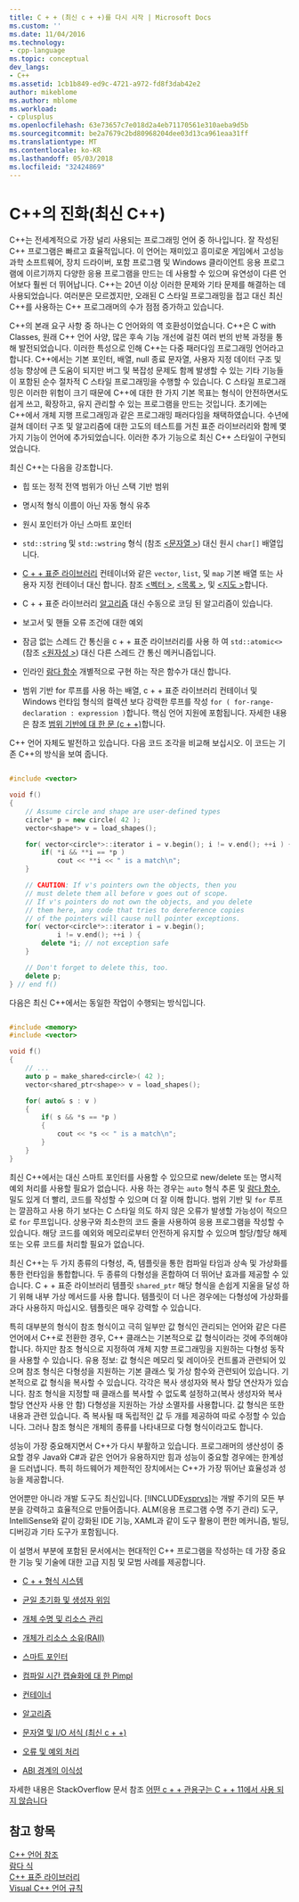 ```yaml
---
title: C + + (최신 c + +)를 다시 시작 | Microsoft Docs
ms.custom: ''
ms.date: 11/04/2016
ms.technology:
- cpp-language
ms.topic: conceptual
dev_langs:
- C++
ms.assetid: 1cb1b849-ed9c-4721-a972-fd8f3dab42e2
author: mikeblome
ms.author: mblome
ms.workload:
- cplusplus
ms.openlocfilehash: 63e73657c7e018d2a4eb71170561e310aeba9d5b
ms.sourcegitcommit: be2a7679c2bd80968204dee03d13ca961eaa31ff
ms.translationtype: MT
ms.contentlocale: ko-KR
ms.lasthandoff: 05/03/2018
ms.locfileid: "32424869"
---
```

# <a name="welcome-back-to-c-modern-c"></a>C++의 진화(최신 C++)
C++는 전세계적으로 가장 널리 사용되는 프로그래밍 언어 중 하나입니다. 잘 작성된 C++ 프로그램은 빠르고 효율적입니다. 이 언어는 재미있고 흥미로운 게임에서 고성능 과학 소프트웨어, 장치 드라이버, 포함 프로그램 및 Windows 클라이언트 응용 프로그램에 이르기까지 다양한 응용 프로그램을 만드는 데 사용할 수 있으며 유연성이 다른 언어보다 훨씬 더 뛰어납니다. C++는 20년 이상 이러한 문제와 기타 문제를 해결하는 데 사용되었습니다. 여러분은 모르겠지만, 오래된 C 스타일 프로그래밍을 접고 대신 최신 C++를 사용하는 C++ 프로그래머의 수가 점점 증가하고 있습니다.  
  
 C++의 본래 요구 사항 중 하나는 C 언어와의 역 호환성이었습니다. C++은 C with Classes, 원래 C++ 언어 사양, 많은 후속 기능 개선에 걸친 여러 번의 반복 과정을 통해 발전되었습니다. 이러한 특성으로 인해 C++는 다중 패러다임 프로그래밍 언어라고 합니다. C++에서는 기본 포인터, 배열, null 종료 문자열, 사용자 지정 데이터 구조 및 성능 향상에 큰 도움이 되지만 버그 및 복잡성 문제도 함께 발생할 수 있는 기타 기능들이 포함된 순수 절차적 C 스타일 프로그래밍을 수행할 수 있습니다.  C 스타일 프로그래밍은 이러한 위험이 크기 때문에 C++에 대한 한 가지 기본 목표는 형식이 안전하면서도 쉽게 쓰고, 확장하고, 유지 관리할 수 있는 프로그램을 만드는 것입니다. 초기에는 C++에서 개체 지행 프로그래밍과 같은 프로그래밍 패러다임을 채택하였습니다. 수년에 걸쳐 데이터 구조 및 알고리즘에 대한 고도의 테스트를 거친 표준 라이브러리와 함께 몇 가지 기능이 언어에 추가되었습니다. 이러한 추가 기능으로 최신 C++ 스타일이 구현되었습니다.  
  
 최신 C++는 다음을 강조합니다.  
  
-   힙 또는 정적 전역 범위가 아닌 스택 기반 범위  
  
-   명시적 형식 이름이 아닌 자동 형식 유추  
  
-   원시 포인터가 아닌 스마트 포인터  
  
-   `std::string` 및 `std::wstring` 형식 (참조 [ \<문자열 >](../standard-library/string.md)) 대신 원시 `char[]` 배열입니다.  
  
-   [C + + 표준 라이브러리](../standard-library/cpp-standard-library-header-files.md) 컨테이너와 같은 `vector`, `list`, 및 `map` 기본 배열 또는 사용자 지정 컨테이너 대신 합니다. 참조 [ \<벡터 >](../standard-library/vector.md), [ \<목록 >](../standard-library/list.md), 및 [ \<지도 >](../standard-library/map.md)합니다.  
  
-   C + + 표준 라이브러리 [알고리즘](../standard-library/algorithm.md) 대신 수동으로 코딩 된 알고리즘이 있습니다.  
  
-   보고서 및 핸들 오류 조건에 대한 예외  
  
-   잠금 없는 스레드 간 통신을 c + + 표준 라이브러리를 사용 하 여 `std::atomic<>` (참조 [ \<원자성 >](../standard-library/atomic.md)) 대신 다른 스레드 간 통신 메커니즘입니다.  
  
-   인라인 [람다 함수](../cpp/lambda-expressions-in-cpp.md) 개별적으로 구현 하는 작은 함수가 대신 합니다.  
  
-   범위 기반 for 루프를 사용 하는 배열, c + + 표준 라이브러리 컨테이너 및 Windows 런타임 형식의 컬렉션 보다 강력한 루프를 작성 `for ( for-range-declaration : expression )`합니다. 핵심 언어 지원에 포함됩니다. 자세한 내용은 참조 [범위 기반에 대 한 문 (c + +)](../cpp/range-based-for-statement-cpp.md)합니다.  
  
 C++ 언어 자체도 발전하고 있습니다. 다음 코드 조각을 비교해 보십시오. 이 코드는 기존 C++의 방식을 보여 줍니다.  
  
```cpp  

#include <vector>

void f()
{
    // Assume circle and shape are user-defined types  
    circle* p = new circle( 42 );   
    vector<shape*> v = load_shapes();  

    for( vector<circle*>::iterator i = v.begin(); i != v.end(); ++i ) {  
        if( *i && **i == *p )  
            cout << **i << " is a match\n";  
    }  

    // CAUTION: If v's pointers own the objects, then you
    // must delete them all before v goes out of scope.
    // If v's pointers do not own the objects, and you delete
    // them here, any code that tries to dereference copies
    // of the pointers will cause null pointer exceptions.
    for( vector<circle*>::iterator i = v.begin();  
            i != v.end(); ++i ) {  
        delete *i; // not exception safe  
    }  

    // Don't forget to delete this, too.  
    delete p;  
} // end f()
```

 다음은 최신 C++에서는 동일한 작업이 수행되는 방식입니다.  
  
```cpp

#include <memory>  
#include <vector>  

void f()
{
    // ...  
    auto p = make_shared<circle>( 42 );  
    vector<shared_ptr<shape>> v = load_shapes();  

    for( auto& s : v ) 
    {  
        if( s && *s == *p )
        {
            cout << *s << " is a match\n";
        }
    }
}

```

 최신 C++에서는 대신 스마트 포인터를 사용할 수 있으므로 new/delete 또는 명시적 예외 처리를 사용할 필요가 없습니다. 사용 하는 경우는 `auto` 형식 추론 및 [람다 함수](../cpp/lambda-expressions-in-cpp.md), 밀도 있게 더 빨리, 코드를 작성할 수 있으며 더 잘 이해 합니다. 범위 기반 및 `for` 루프는 깔끔하고 사용 하기 보다는 C 스타일 의도 하지 않은 오류가 발생할 가능성이 적으므로 `for` 루프입니다. 상용구와 최소한의 코드 줄을 사용하여 응용 프로그램을 작성할 수 있습니다. 해당 코드를 예외와 메모리로부터 안전하게 유지할 수 있으며 할당/할당 해제 또는 오류 코드를 처리할 필요가 없습니다.  
  
 최신 C++는 두 가지 종류의 다형성, 즉, 템플릿을 통한 컴파일 타임과 상속 및 가상화를 통한 런타임을 통합합니다. 두 종류의 다형성을 혼합하여 더 뛰어난 효과를 제공할 수 있습니다. C + + 표준 라이브러리 템플릿 `shared_ptr` 해당 형식을 손쉽게 지울을 달성 하기 위해 내부 가상 메서드를 사용 합니다. 템플릿이 더 나은 경우에는 다형성에 가상화를 과다 사용하지 마십시오. 템플릿은 매우 강력할 수 있습니다.  
  
 특히 대부분의 형식이 참조 형식이고 극히 일부만 값 형식인 관리되는 언어와 같은 다른 언어에서 C++로 전환한 경우, C++ 클래스는 기본적으로 값 형식이라는 것에 주의해야 합니다. 하지만 참조 형식으로 지정하여 개체 지향 프로그래밍을 지원하는 다형성 동작을 사용할 수 있습니다. 유용 정보: 값 형식은 메모리 및 레이아웃 컨트롤과 관련되어 있으며 참조 형식은 다형성을 지원하는 기본 클래스 및 가상 함수와 관련되어 있습니다. 기본적으로 값 형식을 복사할 수 있습니다. 각각은 복사 생성자와 복사 할당 연산자가 있습니다. 참조 형식을 지정할 때 클래스를 복사할 수 없도록 설정하고(복사 생성자와 복사 할당 연산자 사용 안 함) 다형성을 지원하는 가상 소멸자를 사용합니다. 값 형식은 또한 내용과 관련 있습니다. 즉 복사될 때 독립적인 값 두 개를 제공하여 따로 수정할 수 있습니다. 그러나 참조 형식은 개체의 종류를 나타내므로 다형 형식이라고도 합니다.  
  
 성능이 가장 중요해지면서 C++가 다시 부활하고 있습니다. 프로그래머의 생산성이 중요할 경우 Java와 C#과 같은 언어가 유용하지만 힘과 성능이 중요할 경우에는 한계성을 드러냅니다. 특히 하드웨어가 제한적인 장치에서는 C++가 가장 뛰어난 효율성과 성능을 제공합니다.  
  
 언어뿐만 아니라 개발 도구도 최신입니다. [!INCLUDE[vsprvs](../assembler/masm/includes/vsprvs_md.md)]는 개발 주기의 모든 부분을 강력하고 효율적으로 만들어줍니다. ALM(응용 프로그램 수명 주기 관리) 도구, IntelliSense와 같이 강화된 IDE 기능, XAML과 같이 도구 활용이 편한 메커니즘, 빌딩, 디버깅과 기타 도구가 포함됩니다.  
  
 이 설명서 부분에 포함된 문서에서는 현대적인 C++ 프로그램을 작성하는 데 가장 중요한 기능 및 기술에 대한 고급 지침 및 모범 사례를 제공합니다.  
  
-   [C + + 형식 시스템](../cpp/cpp-type-system-modern-cpp.md)  
  
-   [균일 초기화 및 생성자 위임](../cpp/uniform-initialization-and-delegating-constructors.md)  
  
-   [개체 수명 및 리소스 관리](../cpp/object-lifetime-and-resource-management-modern-cpp.md)  
  
-   [개체가 리소스 소유(RAII)](../cpp/objects-own-resources-raii.md)  
  
-   [스마트 포인터](../cpp/smart-pointers-modern-cpp.md)  
  
-   [컴파일 시간 캡슐화에 대 한 Pimpl](../cpp/pimpl-for-compile-time-encapsulation-modern-cpp.md)  
  
-   [컨테이너](../cpp/containers-modern-cpp.md)  
  
-   [알고리즘](../cpp/algorithms-modern-cpp.md)  
  
-   [문자열 및 I/O 서식 (최신 c + +)](../cpp/string-and-i-o-formatting-modern-cpp.md)  
  
-   [오류 및 예외 처리](../cpp/errors-and-exception-handling-modern-cpp.md)  
  
-   [ABI 경계의 이식성](../cpp/portability-at-abi-boundaries-modern-cpp.md)  
  
 자세한 내용은 StackOverflow 문서 참조 [어떤 c + + 관용구는 C + + 11에서 사용 되지 않습니다](http://go.microsoft.com/fwlink/p/?linkid=402836)  
  
## <a name="see-also"></a>참고 항목  
 [C++ 언어 참조](../cpp/cpp-language-reference.md)   
 [람다 식](../cpp/lambda-expressions-in-cpp.md)   
 [C++ 표준 라이브러리](../standard-library/cpp-standard-library-reference.md)  
 [Visual C++ 언어 규칙](../visual-cpp-language-conformance.md)  
